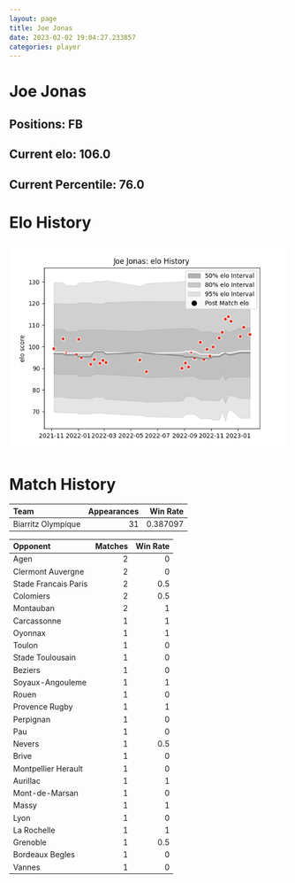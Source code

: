 ```yaml
---  
layout: page  
title: Joe Jonas  
date: 2023-02-02 19:04:27.233857  
categories: player  
---
```

# Joe Jonas

## Positions: FB

## Current elo: 106.0

## Current Percentile: 76.0

# Elo History


![elo history](history_JoeJonas.png)
# Match History


| Team               |   Appearances |   Win Rate |
|:-------------------|--------------:|-----------:|
| Biarritz Olympique |            31 |   0.387097 |

| Opponent             |   Matches |   Win Rate |
|:---------------------|----------:|-----------:|
| Agen                 |         2 |        0   |
| Clermont Auvergne    |         2 |        0   |
| Stade Francais Paris |         2 |        0.5 |
| Colomiers            |         2 |        0.5 |
| Montauban            |         2 |        1   |
| Carcassonne          |         1 |        1   |
| Oyonnax              |         1 |        1   |
| Toulon               |         1 |        0   |
| Stade Toulousain     |         1 |        0   |
| Beziers              |         1 |        0   |
| Soyaux-Angouleme     |         1 |        1   |
| Rouen                |         1 |        0   |
| Provence Rugby       |         1 |        1   |
| Perpignan            |         1 |        0   |
| Pau                  |         1 |        0   |
| Nevers               |         1 |        0.5 |
| Brive                |         1 |        0   |
| Montpellier Herault  |         1 |        0   |
| Aurillac             |         1 |        1   |
| Mont-de-Marsan       |         1 |        0   |
| Massy                |         1 |        1   |
| Lyon                 |         1 |        0   |
| La Rochelle          |         1 |        1   |
| Grenoble             |         1 |        0.5 |
| Bordeaux Begles      |         1 |        0   |
| Vannes               |         1 |        0   |